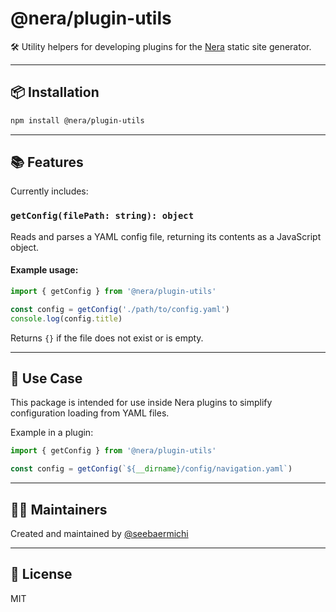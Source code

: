 # @nera/plugin-utils

🛠 Utility helpers for developing plugins for the [Nera](https://github.com/seebaermichi/nera) static site generator.

---

## 📦 Installation

```bash
npm install @nera/plugin-utils
```

---

## 📚 Features

Currently includes:

### `getConfig(filePath: string): object`

Reads and parses a YAML config file, returning its contents as a JavaScript object.

#### Example usage:

```js
import { getConfig } from '@nera/plugin-utils'

const config = getConfig('./path/to/config.yaml')
console.log(config.title)
```

Returns `{}` if the file does not exist or is empty.

---

## 🧱 Use Case

This package is intended for use inside Nera plugins to simplify configuration loading from YAML files.

Example in a plugin:

```js
import { getConfig } from '@nera/plugin-utils'

const config = getConfig(`${__dirname}/config/navigation.yaml`)
```

---

## 🧑‍💻 Maintainers

Created and maintained by [@seebaermichi](https://github.com/seebaermichi)

---

## 📄 License

MIT

